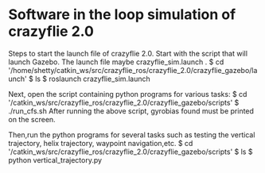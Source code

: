 # Software in the loop simulation of crazyflie 2.0

Steps to start the launch file of crazyflie 2.0.
Start with the script that will launch Gazebo. The launch file maybe crazyflie_sim.launch .
$ cd '/home/shetty/catkin_ws/src/crazyflie_ros/crazyflie_2.0/crazyflie_gazebo/launch' 
$ ls
$ roslaunch crazyflie_sim.launch


Next, open the script containing python programs for various tasks:
$ cd '/catkin_ws/src/crazyflie_ros/crazyflie_2.0/crazyflie_gazebo/scripts'
$ ./run_cfs.sh
After running the above script, gyrobias found must be printed on the screen.

Then,run the python programs for several tasks such as testing the vertical trajectory, helix trajectory, waypoint navigation,etc.
$ cd '/catkin_ws/src/crazyflie_ros/crazyflie_2.0/crazyflie_gazebo/scripts'
$ ls
$ python vertical_trajectory.py




